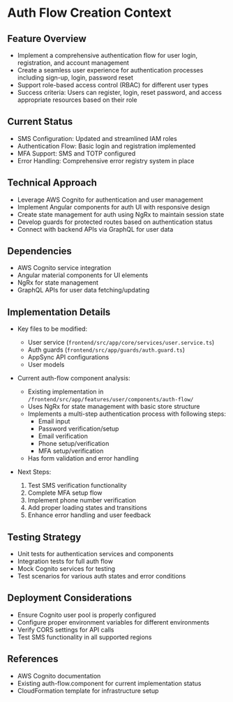 # Auth Flow Creation Context

## Feature Overview
- Implement a comprehensive authentication flow for user login, registration, and account management
- Create a seamless user experience for authentication processes including sign-up, login, password reset
- Support role-based access control (RBAC) for different user types
- Success criteria: Users can register, login, reset password, and access appropriate resources based on their role

## Current Status
- SMS Configuration: Updated and streamlined IAM roles
- Authentication Flow: Basic login and registration implemented
- MFA Support: SMS and TOTP configured
- Error Handling: Comprehensive error registry system in place

## Technical Approach
- Leverage AWS Cognito for authentication and user management
- Implement Angular components for auth UI with responsive design
- Create state management for auth using NgRx to maintain session state
- Develop guards for protected routes based on authentication status
- Connect with backend APIs via GraphQL for user data

## Dependencies
- AWS Cognito service integration
- Angular material components for UI elements
- NgRx for state management
- GraphQL APIs for user data fetching/updating

## Implementation Details
- Key files to be modified:
  - User service (`frontend/src/app/core/services/user.service.ts`)
  - Auth guards (`frontend/src/app/guards/auth.guard.ts`)
  - AppSync API configurations
  - User models

- Current auth-flow component analysis:
  - Existing implementation in `/frontend/src/app/features/user/components/auth-flow/`
  - Uses NgRx for state management with basic store structure
  - Implements a multi-step authentication process with following steps:
    - Email input
    - Password verification/setup
    - Email verification
    - Phone setup/verification
    - MFA setup/verification
  - Has form validation and error handling

- Next Steps:
  1. Test SMS verification functionality
  2. Complete MFA setup flow
  3. Implement phone number verification
  4. Add proper loading states and transitions
  5. Enhance error handling and user feedback

## Testing Strategy
- Unit tests for authentication services and components
- Integration tests for full auth flow
- Mock Cognito services for testing
- Test scenarios for various auth states and error conditions

## Deployment Considerations
- Ensure Cognito user pool is properly configured
- Configure proper environment variables for different environments
- Verify CORS settings for API calls
- Test SMS functionality in all supported regions

## References
- AWS Cognito documentation
- Existing auth-flow.component for current implementation status
- CloudFormation template for infrastructure setup